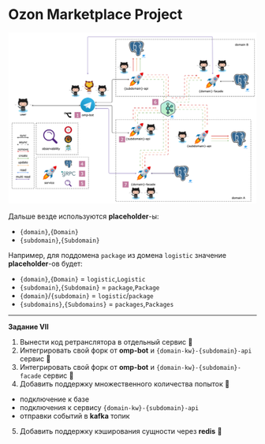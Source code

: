 # Ozon Marketplace Project

![schema](images/schema.png)

Дальше везде используются **placeholder**-ы:

- `{domain}`,`{Domain}`
- `{subdomain}`,`{Subdomain}`

Например, для поддомена `package` из домена `logistic` значение **placeholder**-ов будет:

- `{domain}`,`{Domain}` = `logistic`,`Logistic`
- `{subdomain}`,`{Subdomain}` = `package`,`Package`
- `{domain}`/`{subdomain}` = `logistic`/`package`
- `{subdomains}`,`{Subdomains}` = `packages`,`Packages`

---

**Задание VII**

1. Вынести код ретранслятора в отдельный сервис 💎
2. Интегрировать свой форк от **omp-bot** и `{domain-kw}-{subdomain}-api` сервис 💎
3. Интегрировать свой форк от **omp-bot** и `{domain-kw}-{subdomain}-facade` сервис 💎
4. Добавить поддержку множественного количества попыток 💎
  - подключение к базе
  - подключения к сервису `{domain-kw}-{subdomain}-api`
  - отправки событий в **kafka** топик
5. Добавить поддержку кэширования сущности через **redis** 💎
